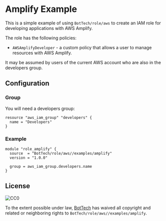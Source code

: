 # Amplify Example

This is a simple example of using `BotTech/role/aws` to create an IAM role for developing applications with AWS Amplify.

The role has the following policies:
- `AWSAmplifyDeveloper` - a custom policy that allows a user to manage resources with AWS Amplify.
 
It may be assumed by users of the current AWS account who are also in the developers group.

## Configuration

### Group

You will need a developers group:

```hcl-terraform
resource "aws_iam_group" "developers" {
  name = "Developers"
}
```

### Example

```hcl-terraform
module "role_amplify" {
  source  = "BotTech/role/aws//examples/amplify"
  version = "1.0.0"
 
  group = aws_iam_group.developers.name
}
```

## License

![CC0](http://i.creativecommons.org/p/zero/1.0/88x31.png "CC0")

To the extent possible under law, [BotTech] has waived all copyright and related or neighboring rights to
`BotTech/role/aws//examples/amplify`.

[bottech]: https://github.com/BotTech/terraform-aws-role
